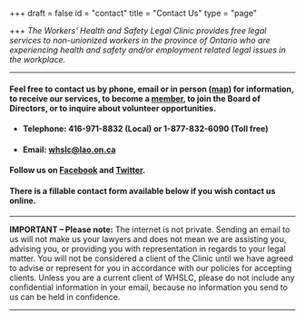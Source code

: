 +++
draft = false
id = "contact"
title = "Contact Us"
type = "page"

+++
*The Workers’ Health and Safety Legal Clinic provides free legal services to non-unionized workers in the province of Ontario who are experiencing health and safety and/or employment related legal issues in the workplace.*

-----

#### Feel free to contact us by phone, email or in person ([map](https://www.google.ca/maps/place/180+Dundas+St+W,+Toronto,+ON+M7A+0A1/@43.6553678,-79.3886179,17z/data=!3m1!4b1!4m5!3m4!1s0x882b34c95db6ef85:0x55cb989b006cdd75!8m2!3d43.6553678!4d-79.3864292)) for information, to receive our services, to become a [member](/member/), to join the Board of Directors, or to inquire about volunteer opportunities. 

* #### Telephone: **416-971-8832** (Local) or **1-877-832-6090** (Toll free)

* #### Email: **whslc@lao.on.ca**
 
#### Follow us on [Facebook](https://www.facebook.com/TWHSLC/) and [Twitter](https://twitter.com/TWHSLC).

#### There is a fillable contact form available below if you wish contact us online.

-----
**IMPORTANT – Please note:** The internet is not private. Sending an email to us will not make us your lawyers and does not mean we are assisting you, advising you, or providing you with representation in regards to your legal matter. You will not be considered a client of the Clinic until we have agreed to advise or represent for you in accordance with our policies for accepting clients. Unless you are a current client of WHSLC, please do not include any confidential information in your email, because no information you send to us can be held in confidence.  

-----



